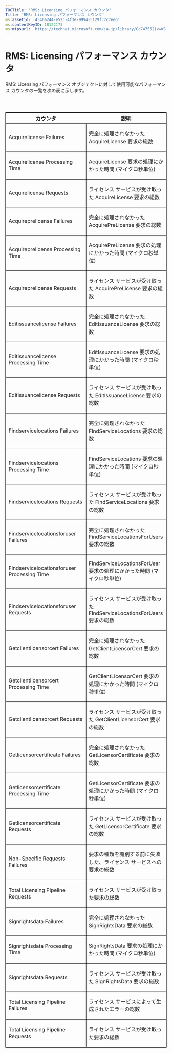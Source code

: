 ```yaml
---
TOCTitle: 'RMS: Licensing パフォーマンス カウンタ'
Title: 'RMS: Licensing パフォーマンス カウンタ'
ms:assetid: '4540a244-e52c-4f3e-9994-5129fc7c7ee6'
ms:contentKeyID: 18122173
ms:mtpsurl: 'https://technet.microsoft.com/ja-jp/library/Cc747552(v=WS.10)'
---
```


RMS: Licensing パフォーマンス カウンタ
======================================

RMS: Licensing パフォーマンス オブジェクトに対して使用可能なパフォーマンス カウンタの一覧を次の表に示します。

###  

<p> </p>
<table style="border:1px solid black;">
<colgroup>
<col width="50%" />
<col width="50%" />
</colgroup>
<thead>
<tr class="header">
<th>カウンタ</th>
<th>説明</th>
</tr>
</thead>
<tbody>
<tr class="odd">
<td style="border:1px solid black;"><p>Acquirelicense Failures</p></td>
<td style="border:1px solid black;"><p>完全に処理されなかった AcquireLicense 要求の総数</p></td>
</tr>  
<tr class="even">
<td style="border:1px solid black;"><p>Acquirelicense Processing Time</p></td>
<td style="border:1px solid black;"><p>AcquireLicense 要求の処理にかかった時間 (マイクロ秒単位)</p></td>
</tr>  
<tr class="odd">
<td style="border:1px solid black;"><p>Acquirelicense Requests</p></td>
<td style="border:1px solid black;"><p>ライセンス サービスが受け取った AcquireLicense 要求の総数</p></td>
</tr>  
<tr class="even">
<td style="border:1px solid black;"><p>Acquireprelicense Failures</p></td>
<td style="border:1px solid black;"><p>完全に処理されなかった AcquirePreLicense 要求の総数</p></td>
</tr>  
<tr class="odd">
<td style="border:1px solid black;"><p>Acquireprelicense Processing Time</p></td>
<td style="border:1px solid black;"><p>AcquirePreLicense 要求の処理にかかった時間 (マイクロ秒単位)</p></td>
</tr>  
<tr class="even">
<td style="border:1px solid black;"><p>Acquireprelicense Requests</p></td>
<td style="border:1px solid black;"><p>ライセンス サービスが受け取った AcquirePreLicense 要求の総数</p></td>
</tr>  
<tr class="odd">
<td style="border:1px solid black;"><p>Editissuancelicense Failures</p></td>
<td style="border:1px solid black;"><p>完全に処理されなかった EditIssuanceLicense 要求の総数</p></td>
</tr>  
<tr class="even">
<td style="border:1px solid black;"><p>Editissuancelicense Processing Time</p></td>
<td style="border:1px solid black;"><p>EditIssuanceLicense 要求の処理にかかった時間 (マイクロ秒単位)</p></td>
</tr>  
<tr class="odd">
<td style="border:1px solid black;"><p>Editissuancelicense Requests</p></td>
<td style="border:1px solid black;"><p>ライセンス サービスが受け取った EditIssuanceLicense 要求の総数</p></td>
</tr>  
<tr class="even">
<td style="border:1px solid black;"><p>Findservicelocations Failures</p></td>
<td style="border:1px solid black;"><p>完全に処理されなかった FindServiceLocations 要求の総数</p></td>
</tr>  
<tr class="odd">
<td style="border:1px solid black;"><p>Findservicelocations Processing Time</p></td>
<td style="border:1px solid black;"><p>FindServiceLocations 要求の処理にかかった時間 (マイクロ秒単位)</p></td>
</tr>  
<tr class="even">
<td style="border:1px solid black;"><p>Findservicelocations Requests</p></td>
<td style="border:1px solid black;"><p>ライセンス サービスが受け取った FindServiceLocations 要求の総数</p></td>
</tr>  
<tr class="odd">
<td style="border:1px solid black;"><p>Findservicelocationsforuser Failures</p></td>
<td style="border:1px solid black;"><p>完全に処理されなかった FindServiceLocationsForUsers 要求の総数</p></td>
</tr>  
<tr class="even">
<td style="border:1px solid black;"><p>Findservicelocationsforuser Processing Time</p></td>
<td style="border:1px solid black;"><p>FindServiceLocationsForUser 要求の処理にかかった時間 (マイクロ秒単位)</p></td>
</tr>  
<tr class="odd">
<td style="border:1px solid black;"><p>Findservicelocationsforuser Requests</p></td>
<td style="border:1px solid black;"><p>ライセンス サービスが受け取った FindServiceLocationsForUsers 要求の総数</p></td>
</tr>  
<tr class="even">
<td style="border:1px solid black;"><p>Getclientlicensorcert Failures</p></td>
<td style="border:1px solid black;"><p>完全に処理されなかった GetClientLicensorCert 要求の総数</p></td>
</tr>  
<tr class="odd">
<td style="border:1px solid black;"><p>Getclientlicensorcert Processing Time</p></td>
<td style="border:1px solid black;"><p>GetClientLicensorCert 要求の処理にかかった時間 (マイクロ秒単位)</p></td>
</tr>  
<tr class="even">
<td style="border:1px solid black;"><p>Getclientlicensorcert Requests</p></td>
<td style="border:1px solid black;"><p>ライセンス サービスが受け取った GetClientLicensorCert 要求の総数</p></td>
</tr>  
<tr class="odd">
<td style="border:1px solid black;"><p>Getlicensorcertificate Failures</p></td>
<td style="border:1px solid black;"><p>完全に処理されなかった GetLicensorCertificate 要求の総数</p></td>
</tr>  
<tr class="even">
<td style="border:1px solid black;"><p>Getlicensorcertificate Processing Time</p></td>
<td style="border:1px solid black;"><p>GetLicensorCertificate 要求の処理にかかった時間 (マイクロ秒単位)</p></td>
</tr>  
<tr class="odd">
<td style="border:1px solid black;"><p>Getlicensorcertificate Requests</p></td>
<td style="border:1px solid black;"><p>ライセンス サービスが受け取った GetLicensorCertificate 要求の総数</p></td>
</tr>  
<tr class="even">
<td style="border:1px solid black;"><p>Non-Specific Requests Failures</p></td>
<td style="border:1px solid black;"><p>要求の種類を識別する前に失敗した、ライセンス サービスへの要求の総数</p></td>
</tr>  
<tr class="odd">
<td style="border:1px solid black;"><p>Total Licensing Pipeline Requests</p></td>
<td style="border:1px solid black;"><p>ライセンス サービスが受け取った要求の総数</p></td>
</tr>  
<tr class="even">
<td style="border:1px solid black;"><p>Signrightsdata Failures</p></td>
<td style="border:1px solid black;"><p>完全に処理されなかった SignRightsData 要求の総数</p></td>
</tr>  
<tr class="odd">
<td style="border:1px solid black;"><p>Signrightsdata Processing Time</p></td>
<td style="border:1px solid black;"><p>SignRightsData 要求の処理にかかった時間 (マイクロ秒単位)</p></td>
</tr>  
<tr class="even">
<td style="border:1px solid black;"><p>Signrightsdata Requests</p></td>
<td style="border:1px solid black;"><p>ライセンス サービスが受け取った SignRightsData 要求の総数</p></td>
</tr>  
<tr class="odd">
<td style="border:1px solid black;"><p>Total Licensing Pipeline Failures</p></td>
<td style="border:1px solid black;"><p>ライセンス サービスによって生成されたエラーの総数</p></td>
</tr>  
<tr class="even">
<td style="border:1px solid black;"><p>Total Licensing Pipeline Requests</p></td>
<td style="border:1px solid black;"><p>ライセンス サービスが受け取った要求の総数</p></td>
</tr>  
</tbody>  
</table>
